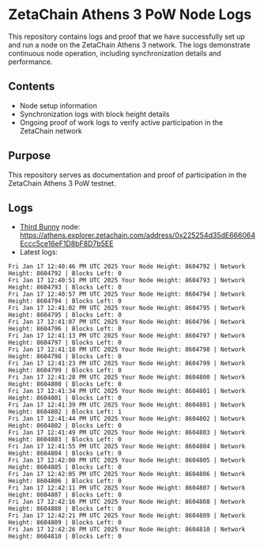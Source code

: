 # ZetaChain Athens 3 PoW Node Logs
This repository contains logs and proof that we have successfully set up and run a node on the ZetaChain Athens 3 network. The logs demonstrate continuous node operation, including synchronization details and performance.

## Contents
- Node setup information
- Synchronization logs with block height details
- Ongoing proof of work logs to verify active participation in the ZetaChain network

## Purpose
This repository serves as documentation and proof of participation in the ZetaChain Athens 3 PoW testnet.

## Logs

- [Third Bunny](https://thirdbunny.xyz/) node: https://athens.explorer.zetachain.com/address/0x225254d35dE666064Eccc5ce16eF1D8bF8D7b5EE
- Latest logs:
```
Fri Jan 17 12:40:46 PM UTC 2025 Your Node Height: 8604792 | Network Height: 8604792 | Blocks Left: 0
Fri Jan 17 12:40:51 PM UTC 2025 Your Node Height: 8604793 | Network Height: 8604793 | Blocks Left: 0
Fri Jan 17 12:40:57 PM UTC 2025 Your Node Height: 8604794 | Network Height: 8604794 | Blocks Left: 0
Fri Jan 17 12:41:02 PM UTC 2025 Your Node Height: 8604795 | Network Height: 8604795 | Blocks Left: 0
Fri Jan 17 12:41:07 PM UTC 2025 Your Node Height: 8604796 | Network Height: 8604796 | Blocks Left: 0
Fri Jan 17 12:41:13 PM UTC 2025 Your Node Height: 8604797 | Network Height: 8604797 | Blocks Left: 0
Fri Jan 17 12:41:18 PM UTC 2025 Your Node Height: 8604798 | Network Height: 8604798 | Blocks Left: 0
Fri Jan 17 12:41:23 PM UTC 2025 Your Node Height: 8604799 | Network Height: 8604799 | Blocks Left: 0
Fri Jan 17 12:41:28 PM UTC 2025 Your Node Height: 8604800 | Network Height: 8604800 | Blocks Left: 0
Fri Jan 17 12:41:34 PM UTC 2025 Your Node Height: 8604801 | Network Height: 8604801 | Blocks Left: 0
Fri Jan 17 12:41:39 PM UTC 2025 Your Node Height: 8604801 | Network Height: 8604802 | Blocks Left: 1
Fri Jan 17 12:41:44 PM UTC 2025 Your Node Height: 8604802 | Network Height: 8604802 | Blocks Left: 0
Fri Jan 17 12:41:49 PM UTC 2025 Your Node Height: 8604803 | Network Height: 8604803 | Blocks Left: 0
Fri Jan 17 12:41:55 PM UTC 2025 Your Node Height: 8604804 | Network Height: 8604804 | Blocks Left: 0
Fri Jan 17 12:42:00 PM UTC 2025 Your Node Height: 8604805 | Network Height: 8604805 | Blocks Left: 0
Fri Jan 17 12:42:05 PM UTC 2025 Your Node Height: 8604806 | Network Height: 8604806 | Blocks Left: 0
Fri Jan 17 12:42:11 PM UTC 2025 Your Node Height: 8604807 | Network Height: 8604807 | Blocks Left: 0
Fri Jan 17 12:42:16 PM UTC 2025 Your Node Height: 8604808 | Network Height: 8604808 | Blocks Left: 0
Fri Jan 17 12:42:21 PM UTC 2025 Your Node Height: 8604809 | Network Height: 8604809 | Blocks Left: 0
Fri Jan 17 12:42:26 PM UTC 2025 Your Node Height: 8604810 | Network Height: 8604810 | Blocks Left: 0
```
